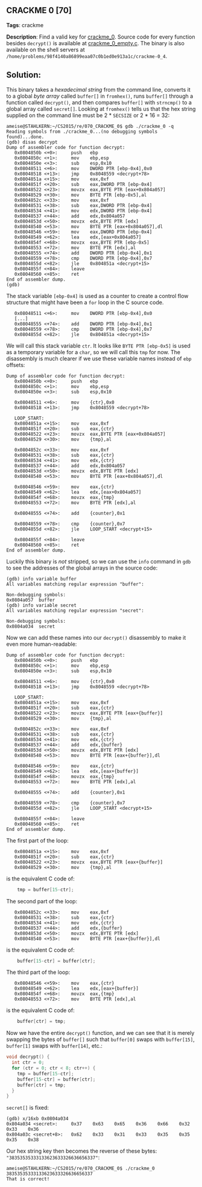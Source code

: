 ## CRACKME 0 [70]
**Tags**: crackme

**Description**: Find a valid key for [crackme_0](crackme_0). Source code for every function besides `decrypt()` is available at [crackme_0_empty.c](crackme_0_empty.c). The binary is also available on the shell servers at `/home/problems/98f4140a86899eaa07c0b1ed0e913a1c/crackme-0_4`.

## Solution:
This binary takes a *hexadecimal string* from the command line, converts it to a global *byte array* called `buffer[]` in `fromhex()`, runs `buffer[]` through a function called `decrypt()`, and then compares `buffer[]` with `strncmp()` to a global array called `secret[]`. Looking at `fromhex()` tells us that the hex string supplied on the command line must be 2 * `SECSIZE` or 2 * 16 = 32:
```
ameise@STAHLKERN:~/CS2015/re/070_CRACKME_0$ gdb ./crackme_0 -q
Reading symbols from ./crackme_0...(no debugging symbols found)...done.
(gdb) disas decrypt 
Dump of assembler code for function decrypt:
   0x0804850b <+0>:	    push   ebp
   0x0804850c <+1>:	    mov    ebp,esp
   0x0804850e <+3>:	    sub    esp,0x10
   0x08048511 <+6>:	    mov    DWORD PTR [ebp-0x4],0x0
   0x08048518 <+13>:	jmp    0x8048559 <decrypt+78>
   0x0804851a <+15>:	mov    eax,0xf
   0x0804851f <+20>:	sub    eax,DWORD PTR [ebp-0x4]
   0x08048522 <+23>:	movzx  eax,BYTE PTR [eax+0x804a057]
   0x08048529 <+30>:	mov    BYTE PTR [ebp-0x5],al
   0x0804852c <+33>:	mov    eax,0xf
   0x08048531 <+38>:	sub    eax,DWORD PTR [ebp-0x4]
   0x08048534 <+41>:	mov    edx,DWORD PTR [ebp-0x4]
   0x08048537 <+44>:	add    edx,0x804a057
   0x0804853d <+50>:	movzx  edx,BYTE PTR [edx]
   0x08048540 <+53>:	mov    BYTE PTR [eax+0x804a057],dl
   0x08048546 <+59>:	mov    eax,DWORD PTR [ebp-0x4]
   0x08048549 <+62>:	lea    edx,[eax+0x804a057]
   0x0804854f <+68>:	movzx  eax,BYTE PTR [ebp-0x5]
   0x08048553 <+72>:	mov    BYTE PTR [edx],al
   0x08048555 <+74>:	add    DWORD PTR [ebp-0x4],0x1
   0x08048559 <+78>:	cmp    DWORD PTR [ebp-0x4],0x7
   0x0804855d <+82>:	jle    0x804851a <decrypt+15>
   0x0804855f <+84>:	leave  
   0x08048560 <+85>:	ret    
End of assembler dump.
(gdb) 

```

The stack variable `[ebp-0x4]` is used as a counter to create a control flow structure that might have been a `for` loop in the C source code.
```
   0x08048511 <+6>:	    mov    DWORD PTR [ebp-0x4],0x0
   [...]
   0x08048555 <+74>:	add    DWORD PTR [ebp-0x4],0x1
   0x08048559 <+78>:	cmp    DWORD PTR [ebp-0x4],0x7
   0x0804855d <+82>:	jle    0x804851a <decrypt+15>
```

We will call this stack variable `ctr`. It looks like `BYTE PTR [ebp-0x5]` is used as a temporary variable for a `char`, so we will call this `tmp` for now. The disassembly is much clearer if we use these variable names instead of `ebp` offsets:
```
Dump of assembler code for function decrypt:
   0x0804850b <+0>:	    push   ebp
   0x0804850c <+1>:	    mov    ebp,esp
   0x0804850e <+3>:	    sub    esp,0x10
   
   0x08048511 <+6>:	    mov    {ctr},0x0
   0x08048518 <+13>:	jmp    0x8048559 <decrypt+78>
   
   LOOP_START:
   0x0804851a <+15>:	mov    eax,0xf
   0x0804851f <+20>:	sub    eax,{ctr}
   0x08048522 <+23>:	movzx  eax,BYTE PTR [eax+0x804a057]
   0x08048529 <+30>:	mov    {tmp},al
   
   0x0804852c <+33>:	mov    eax,0xf
   0x08048531 <+38>:	sub    eax,{ctr}
   0x08048534 <+41>:	mov    edx,{ctr}
   0x08048537 <+44>:	add    edx,0x804a057
   0x0804853d <+50>:	movzx  edx,BYTE PTR [edx]
   0x08048540 <+53>:	mov    BYTE PTR [eax+0x804a057],dl
   
   0x08048546 <+59>:	mov    eax,{ctr}
   0x08048549 <+62>:	lea    edx,[eax+0x804a057]
   0x0804854f <+68>:	movzx  eax,{tmp}
   0x08048553 <+72>:	mov    BYTE PTR [edx],al
   
   0x08048555 <+74>:	add    {counter},0x1
   
   0x08048559 <+78>:	cmp    {counter},0x7
   0x0804855d <+82>:	jle    LOOP_START <decrypt+15>
   
   0x0804855f <+84>:	leave  
   0x08048560 <+85>:	ret    
End of assembler dump.
```

Luckily this binary is *not* stripped, so we can use the `info` command in `gdb` to see the addresses of the global arrays in the source code:
```
(gdb) info variable buffer
All variables matching regular expression "buffer":

Non-debugging symbols:
0x0804a057  buffer
(gdb) info variable secret
All variables matching regular expression "secret":

Non-debugging symbols:
0x0804a034  secret
```

Now we can add these names into our `decrypt()` disassembly to make it even more human-readable:
```
Dump of assembler code for function decrypt:
   0x0804850b <+0>:	    push   ebp
   0x0804850c <+1>:	    mov    ebp,esp
   0x0804850e <+3>:	    sub    esp,0x10
   
   0x08048511 <+6>:	    mov    {ctr},0x0
   0x08048518 <+13>:	jmp    0x8048559 <decrypt+78>
   
   LOOP_START:
   0x0804851a <+15>:	mov    eax,0xf
   0x0804851f <+20>:	sub    eax,{ctr}
   0x08048522 <+23>:	movzx  eax,BYTE PTR [eax+{buffer}]
   0x08048529 <+30>:	mov    {tmp},al
   
   0x0804852c <+33>:	mov    eax,0xf
   0x08048531 <+38>:	sub    eax,{ctr}
   0x08048534 <+41>:	mov    edx,{ctr}
   0x08048537 <+44>:	add    edx,{buffer}
   0x0804853d <+50>:	movzx  edx,BYTE PTR [edx]
   0x08048540 <+53>:	mov    BYTE PTR [eax+{buffer}],dl
   
   0x08048546 <+59>:	mov    eax,{ctr}
   0x08048549 <+62>:	lea    edx,[eax+{buffer}]
   0x0804854f <+68>:	movzx  eax,{tmp}
   0x08048553 <+72>:	mov    BYTE PTR [edx],al
   
   0x08048555 <+74>:	add    {counter},0x1
   
   0x08048559 <+78>:	cmp    {counter},0x7
   0x0804855d <+82>:	jle    LOOP_START <decrypt+15>
   
   0x0804855f <+84>:	leave  
   0x08048560 <+85>:	ret    
End of assembler dump.
```

The first part of the loop:
```
   0x0804851a <+15>:	mov    eax,0xf
   0x0804851f <+20>:	sub    eax,{ctr}
   0x08048522 <+23>:	movzx  eax,BYTE PTR [eax+{buffer}]
   0x08048529 <+30>:	mov    {tmp},al
```
is the equivalent C code of:
```C
    tmp = buffer[15-ctr];
```

The second part of the loop:
```
   0x0804852c <+33>:	mov    eax,0xf
   0x08048531 <+38>:	sub    eax,{ctr}
   0x08048534 <+41>:	mov    edx,{ctr}
   0x08048537 <+44>:	add    edx,{buffer}
   0x0804853d <+50>:	movzx  edx,BYTE PTR [edx]
   0x08048540 <+53>:	mov    BYTE PTR [eax+{buffer}],dl
```
is the equivalent C code of:
```C
    buffer[15-ctr] = buffer[ctr];
```

The third part of the loop:
```
   0x08048546 <+59>:	mov    eax,{ctr}
   0x08048549 <+62>:	lea    edx,[eax+{buffer}]
   0x0804854f <+68>:	movzx  eax,{tmp}
   0x08048553 <+72>:	mov    BYTE PTR [edx],al
```
is the equivalent C code of:
```C
    buffer[ctr] = tmp;
```

Now we have the entire `decrypt()` function, and we can see that it is merely swapping the bytes of `buffer[]` such that `buffer[0]` swaps with `buffer[15]`, `buffer[1]` swaps with `buffer[14]`, etc.:
```C
void decrypt() {
  int ctr = 0;
  for (ctr = 0; ctr < 8; ctr++) {
    tmp = buffer[15-ctr];
    buffer[15-ctr] = buffer[ctr];
    buffer[ctr] = tmp;
  }
}
```

`secret[]` is fixed:
```
(gdb) x/16xb 0x0804a034
0x804a034 <secret>:	    0x37	0x63	0x65	0x36	0x66	0x32	0x33	0x36
0x804a03c <secret+8>:	0x62	0x33	0x31	0x33	0x35	0x35	0x35	0x38
```

Our hex string key then becomes the reverse of these bytes: `"38353535333133623633326636656337"`:
```
ameise@STAHLKERN:~/CS2015/re/070_CRACKME_0$ ./crackme_0 38353535333133623633326636656337
That is correct!
```